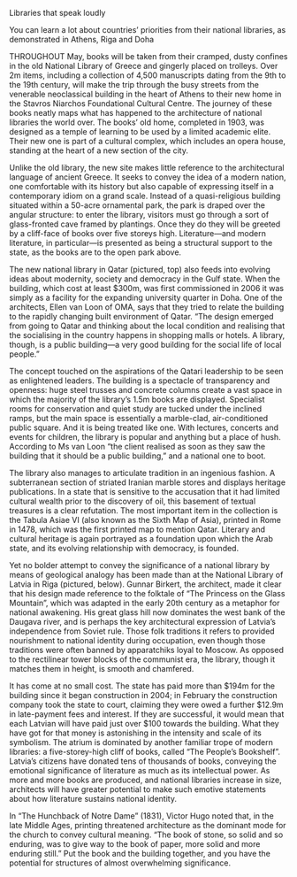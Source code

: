 Libraries that speak loudly

You can learn a lot about countries’ priorities from their national libraries, as demonstrated in Athens, Riga and Doha

THROUGHOUT May, books will be taken from their cramped, dusty confines in the old National Library of Greece and gingerly placed on trolleys. Over 2m items, including a collection of 4,500 manuscripts dating from the 9th to the 19th century, will make the trip through the busy streets from the venerable neoclassical building in the heart of Athens to their new home in the Stavros Niarchos Foundational Cultural Centre. The journey of these books neatly maps what has happened to the architecture of national libraries the world over. The books’ old home, completed in 1903, was designed as a temple of learning to be used by a limited academic elite. Their new one is part of a cultural complex, which includes an opera house, standing at the heart of a new section of the city. 

Unlike the old library, the new site makes little reference to the architectural language of ancient Greece. It seeks to convey the idea of a modern nation, one comfortable with its history but also capable of expressing itself in a contemporary idiom on a grand scale. Instead of a quasi-religious building situated within a 50-acre ornamental park, the park is draped over the angular structure: to enter the library, visitors must go through a sort of glass-fronted cave framed by plantings. Once they do they will be greeted by a cliff-face of books over five storeys high. Literature—and modern literature, in particular—is presented as being a structural support to the state, as the books are to the open park above. 

The new national library in Qatar (pictured, top) also feeds into evolving ideas about modernity, society and democracy in the Gulf state. When the building, which cost at least $300m, was first commissioned in 2006 it was simply as a facility for the expanding university quarter in Doha. One of the architects, Ellen van Loon of OMA, says that they tried to relate the building to the rapidly changing built environment of Qatar. “The design emerged from going to Qatar and thinking about the local condition and realising that the socialising in the country happens in shopping malls or hotels. A library, though, is a public building—a very good building for the social life of local people.” 

The concept touched on the aspirations of the Qatari leadership to be seen as enlightened leaders. The building is a spectacle of transparency and openness: huge steel trusses and concrete columns create a vast space in which the majority of the library’s 1.5m books are displayed. Specialist rooms for conservation and quiet study are tucked under the inclined ramps, but the main space is essentially a marble-clad, air-conditioned public square. And it is being treated like one. With lectures, concerts and events for children, the library is popular and anything but a place of hush. According to Ms van Loon “the client realised as soon as they saw the building that it should be a public building,” and a national one to boot.

The library also manages to articulate tradition in an ingenious fashion. A subterranean section of striated Iranian marble stores and displays heritage publications. In a state that is sensitive to the accusation that it had limited cultural wealth prior to the discovery of oil, this basement of textual treasures is a clear refutation. The most important item in the collection is the Tabula Asiae VI (also known as the Sixth Map of Asia), printed in Rome in 1478, which was the first printed map to mention Qatar. Literary and cultural heritage is again portrayed as a foundation upon which the Arab state, and its evolving relationship with democracy, is founded.

Yet no bolder attempt to convey the significance of a national library by means of geological analogy has been made than at the National Library of Latvia in Riga (pictured, below). Gunnar Birkert, the architect, made it clear that his design made reference to the folktale of “The Princess on the Glass Mountain”, which was adapted in the early 20th century as a metaphor for national awakening. His great glass hill now dominates the west bank of the Daugava river, and is perhaps the key architectural expression of Latvia’s independence from Soviet rule. Those folk traditions it refers to provided nourishment to national identity during occupation, even though those traditions were often banned by apparatchiks loyal to Moscow. As opposed to the rectilinear tower blocks of the communist era, the library, though it matches them in height, is smooth and chamfered.

It has come at no small cost. The state has paid more than $194m for the building since it began construction in 2004; in February the construction company took the state to court, claiming they were owed a further $12.9m in late-payment fees and interest. If they are successful, it would mean that each Latvian will have paid just over $100 towards the building. What they have got for that money is astonishing in the intensity and scale of its symbolism. The atrium is dominated by another familiar trope of modern libraries: a five-storey-high cliff of books, called “The People’s Bookshelf”. Latvia’s citizens have donated tens of thousands of books, conveying the emotional significance of literature as much as its intellectual power. As more and more books are produced, and national libraries increase in size, architects will have greater potential to make such emotive statements about how literature sustains national identity. 

In “The Hunchback of Notre Dame” (1831), Victor Hugo noted that, in the late Middle Ages, printing threatened architecture as the dominant mode for the church to convey cultural meaning. “The book of stone, so solid and so enduring, was to give way to the book of paper, more solid and more enduring still.” Put the book and the building together, and you have the potential for structures of almost overwhelming significance. 